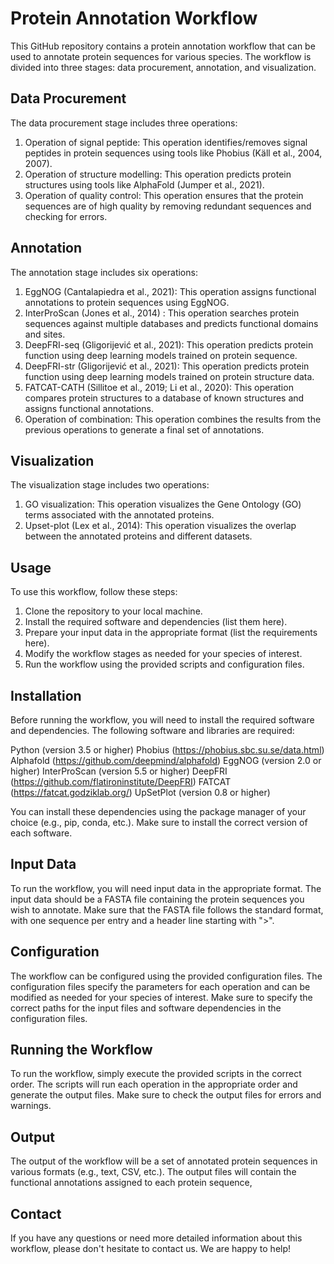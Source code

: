 # Protein Annotation Workflow

This GitHub repository contains a protein annotation workflow that can be used to annotate protein sequences for various species. The workflow is divided into three stages: data procurement, annotation, and visualization.

## Data Procurement

The data procurement stage includes three operations:

1. Operation of signal peptide: This operation identifies/removes signal peptides in protein sequences using tools like Phobius (Käll et al., 2004, 2007).
2. Operation of structure modelling: This operation predicts protein structures using tools like AlphaFold (Jumper et al., 2021).
3. Operation of quality control: This operation ensures that the protein sequences are of high quality by removing redundant sequences and checking for errors.

## Annotation

The annotation stage includes six operations:

1. EggNOG (Cantalapiedra et al., 2021): This operation assigns functional annotations to protein sequences using EggNOG.
2. InterProScan (Jones et al., 2014) : This operation searches protein sequences against multiple databases and predicts functional domains and sites.
3. DeepFRI-seq (Gligorijević et al., 2021): This operation predicts protein function using deep learning models trained on protein sequence.
4. DeepFRI-str (Gligorijević et al., 2021): This operation predicts protein function using deep learning models trained on protein structure data.
5. FATCAT-CATH (Sillitoe et al., 2019; Li et al., 2020): This operation compares protein structures to a database of known structures and assigns functional annotations.
6. Operation of combination: This operation combines the results from the previous operations to generate a final set of annotations.


## Visualization
   
The visualization stage includes two operations:

1. GO visualization: This operation visualizes the Gene Ontology (GO) terms associated with the annotated proteins.
2. Upset-plot (Lex et al., 2014): This operation visualizes the overlap between the annotated proteins and different datasets.
 
   
## Usage

To use this workflow, follow these steps:
1. Clone the repository to your local machine.
2. Install the required software and dependencies (list them here).
3. Prepare your input data in the appropriate format (list the requirements here).
4. Modify the workflow stages as needed for your species of interest.
5. Run the workflow using the provided scripts and configuration files.

## Installation

Before running the workflow, you will need to install the required software and dependencies. The following software and libraries are required:

Python (version 3.5 or higher)
Phobius (https://phobius.sbc.su.se/data.html)
Alphafold (https://github.com/deepmind/alphafold)
EggNOG (version 2.0 or higher)
InterProScan (version 5.5 or higher)
DeepFRI (https://github.com/flatironinstitute/DeepFRI)
FATCAT (https://fatcat.godziklab.org/)
UpSetPlot (version 0.8 or higher)

You can install these dependencies using the package manager of your choice (e.g., pip, conda, etc.). Make sure to install the correct version of each software.

## Input Data
To run the workflow, you will need input data in the appropriate format. The input data should be a FASTA file containing the protein sequences you wish to annotate. Make sure that the FASTA file follows the standard format, with one sequence per entry and a header line starting with ">".

## Configuration
The workflow can be configured using the provided configuration files. The configuration files specify the parameters for each operation and can be modified as needed for your species of interest. Make sure to specify the correct paths for the input files and software dependencies in the configuration files.

## Running the Workflow
To run the workflow, simply execute the provided scripts in the correct order. The scripts will run each operation in the appropriate order and generate the output files. Make sure to check the output files for errors and warnings.

## Output
The output of the workflow will be a set of annotated protein sequences in various formats (e.g., text, CSV, etc.). The output files will contain the functional annotations assigned to each protein sequence, 

## Contact

If you have any questions or need more detailed information about this workflow, please don't hesitate to contact us. We are happy to help!
